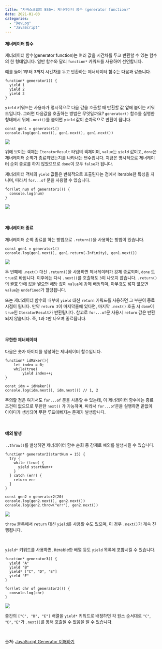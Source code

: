 ```yaml
---
title: "자바스크립트 ES6+: 제너레이터 함수 (generator function)"
date: 2021-01-03
categories: 
  - "DevLog"
  - "JavaScript"
---
```


#### **제너레이터 함수**

제너레이터 함수(generator function)는 여러 값을 시간차를 두고 반환할 수 있는 함수의 한 형태입니다. 일반 함수와 달리 `function*` 키워드를 사용하여 선언합니다.

예를 들어 1부터 3까지 시간차를 두고 반환하는 제너레이터 함수는 다음과 같습니다.

```
function* generator1() {
  yield 1
  yield 2
  yield 3
}
```

`yield` 키워드는 사용자가 명시적으로 다음 값을 호출할 때 반환할 값 앞에 붙이는 키워드입니다. 그러면 다음값을 호출하는 방법은 무엇일까요? `generator()` 함수를 실행한 형태에서 뒤에 `.next()`를 붙이면 `yield` 값이 순차적으로 반환이 됩니다.

```
const gen1 = generator1()
console.log(gen1.next(), gen1.next(), gen1.next())
```

 ![](/assets/img/wp-content/uploads/2021/01/스크린샷-2021-01-03-오후-11.53.58.png)

위에 보이는 객체는 `IteratorResult` 타입의 객체이며, `value`는 `yield` 값이고, `done`은 제너레이터 순회가 종료되었는지를 나타내는 변수입니다. 지금은 명시적으로 제너레이터 순회 종료를 하지 않았으므로 `done`이 모두 `false`가 됩니다.

제너레이터 객체의 `yield` 값들은 반복적으로 호출된다는 점에서 iterable한 특성을 지니며, 따라서 `for...of` 문을 사용할 수 있습니다.

```
for(let num of generator1()) {
  console.log(num)
}

```

 ![](/assets/img/wp-content/uploads/2021/01/스크린샷-2021-01-04-오전-12.00.42.png)

 

#### **제너레이터 종료**

제너레이터 순회 종료를 하는 방법으로 `.return()`을 사용하는 방법이 있습니다.

```
const gen1 = generator1()
console.log(gen1.next(), gen1.return(-Infinity), gen1.next())
```

 ![](/assets/img/wp-content/uploads/2021/01/스크린샷-2021-01-04-오전-12.02.17.png)

두 번째에 `.next()` 대신 `.return()`을 사용하면 제너레이터가 강제 종료되며, `done` 도 `true`로 바뀝니다. 이후에는 다시 `.next()`를 호출해도 `3`이 나오지 않습니다. `.return()`의 괄호 안에 값을 넣으면 해당 값이 `value`에 강제 배정되며, 아무것도 넣지 않으면 `value`는 `undefined`가 할당됩니다.

또는 제너레이터 함수의 내부에 `yield` 대신 `return` 키워드를 사용하면 그 부분이 종료 시점이 됩니다. 만약 `return 3`이 마지막줄에 있다면, 마지막 `.next()` 호출 시 `done`이 `true`인 `IteratorResult`가 반환됩니다. 참고로 `for...of`문 사용시 `return` 값은 반환되지 않습니다. 즉, `1`과 `2`만 나오며 종료됩니다.

 

#### **무한한 제너레이터**

다음은 숫자 아이디를 생성하는 제너레이터 함수입니다.

```
function* idMaker(){
    let index = 0;
    while(true)
        yield index++;
}
```

```
const idm = idMaker()
console.log(idm.next(), idm.next()) // 1, 2
```

주의할 점은 여기서도 `for...of` 문을 사용할 수 있는데, 이 제너레이터 함수에는 종료 조건이 없으므로 무한한 `next()` 가 가능하며, 따라서 `for...of`문을 실행하면 끝없이 아이디가 생성되어 무한 루프에빠지는 문제가 발생합니다.

 

#### **예외 발생**

`..throw()`를 발생하면 제너레이터 함수 순회 중 강제로 예외를 발생시킬 수 있습니다.

```
function* generator2(startNum = 15) {
  try {
    while (true) {
      yield startNum++
    }
  } catch (err) {
    return err
  }
}
```

```
const gen2 = generator2(20)
console.log(gen2.next(), gen2.next())
console.log(gen2.throw("err"), gen2.next())
```

 ![](/assets/img/wp-content/uploads/2021/01/스크린샷-2021-01-04-오전-12.17.51.png)

`throw` 블록에서 `return` 대신 `yield`를 사용할 수도 있으며, 이 경우 `.next()`가 계속 진행됩니다.

 

`yield*` 키워드를 사용하면, iterable한 배열 등도 `yield` 목록에 포함시킬 수 있습니다.

```
function* generator3() {
  yield "A"
  yield "B"
  yield* ["C", "D", "E"]
  yield "F"
}
```

```
for(let chr of generator3()) {
  console.log(chr)
}
```

 ![](/assets/img/wp-content/uploads/2021/01/스크린샷-2021-01-04-오전-12.20.23.png)

중간의 `["C", "D", "E"]` 배열을 `yield*` 키워드로 배정하면 각 원소 순서대로 `"C"`, `"D"`, `"E"`가 `.next()`를 통해 호출될 수 있음을 알 수 있습니다.

 

출처: [JavaScript Generator 이해하기](https://wonism.github.io/javascript-generator/)
